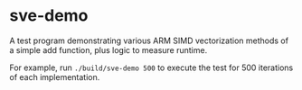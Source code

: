 # sve-demo

A test program demonstrating various ARM SIMD vectorization methods of a
simple add function, plus logic to measure runtime.

For example, run `./build/sve-demo 500` to execute the test for 500
iterations of each implementation.
